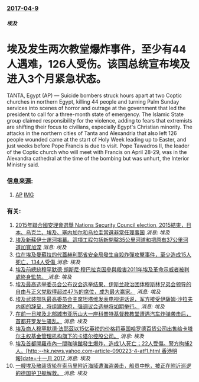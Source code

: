 ### [2017-04-9](/news/2017/04/9/index.md)

##### 埃及
# 埃及发生两次教堂爆炸事件，至少有44人遇难，126人受伤。该国总统宣布埃及进入3个月紧急状态。 

TANTA, Egypt (AP) — Suicide bombers struck hours apart at two Coptic churches in northern Egypt, killing 44 people and turning Palm Sunday services into scenes of horror and outrage at the government that led the president to call for a three-month state of emergency. The Islamic State group claimed responsibility for the violence, adding to fears that extremists are shifting their focus to civilians, especially Egypt's Christian minority. The attacks in the northern cities of Tanta and Alexandria that also left 126 people wounded came at the start of Holy Week leading up to Easter, and just weeks before Pope Francis is due to visit. Pope Tawadros II, the leader of the Coptic church who will meet with Francis on April 28-29, was in the Alexandra cathedral at the time of the bombing but was unhurt, the Interior Ministry said. 


### 信息来源:

1. [AP](https://apnews.com/88b8fef3a96e433c902a303cd5db928e/Palm-Sunday-church-bombings-in-Egypt-kill-43,-wound-dozens) [IMG](https://storage.googleapis.com/afs-prod/media/media:504acb1662ba401da66e48fbf177f88e/2016.jpeg)

### 有关:

1. [2015年聯合國安理會選舉 Nations Security Council election, 2015結束，日本、乌克兰、埃及、塞内加尔和乌拉圭當選非常任理事国](/zh/news/2015/10/15/2015年聯合國安理會選舉-Nations-Security-Council-election-2015結束-日本-乌.md) _消息: 埃及_
2. [ 埃及新蘇伊士運河揭幕。這項工程包括新開鑿35公里河道和把原有37公里河道加寬加深](/zh/news/2015/08/6/埃及新蘇伊士運河揭幕-這項工程包括新開鑿35公里河道和把原有37公里河道加寬加深.md) _消息: 埃及_
3. [ 位在埃及曼蘇拉的代蓋赫利耶省安全局發生自殺炸彈攻擊事件，至少造成15人死亡，134人受傷 ](/zh/news/2013/12/24/位在埃及曼蘇拉的代蓋赫利耶省安全局發生自殺炸彈攻擊事件-至少造成15人死亡-134人受傷.md) _消息: 埃及_
4. [ 埃及前總統穆罕默德·胡斯尼·穆巴拉克因參與殺害2011年埃及革命示威者被判處終身監禁。 ](/zh/news/2012/06/2/埃及前總統穆罕默德-胡斯尼-穆巴拉克因參與殺害2011年埃及革命示威者被判處終身監禁.md) _消息: 埃及_
5. [ 埃及最高选举委员会公布议会选举结果，伊斯兰政治团体穆斯林兄弟会领导的自由与正义党取得超过47%的席位，成为最大赢家。](/zh/news/2012/01/21/埃及最高选举委员会公布议会选举结果-伊斯兰政治团体穆斯林兄弟会领导的自由与正义党取得超过47-的席位-成为最大赢家.md) _消息: 埃及_
6. [ 埃及武装部队最高委员会主席坦塔维发表电视讲话说，军方接受伊薩姆·沙拉夫内阁的辞呈，将组建政府，强调议会选举将如期举行。](/zh/news/2011/11/22/埃及武装部队最高委员会主席坦塔维发表电视讲话说-军方接受伊薩姆-沙拉夫内阁的辞呈-将组建政府-强调议会选举将如期举行.md) _消息: 埃及_
7. [在前一日埃及北部城市亚历山大一座科普特基督教教堂遭遇汽车炸弹袭击后，首都开罗发生骚乱。](/zh/news/2011/01/2/在前一日埃及北部城市亚历山大一座科普特基督教教堂遭遇汽车炸弹袭击后-首都开罗发生骚乱.md) _消息: 埃及_
8. [ 埃及商人穆罕默德·法耶茲以15亿英镑的价格将英国哈罗德百货公司出售给卡塔尔主权基金管理机构旗下的卡塔尔控股公司。](/zh/news/2010/05/8/埃及商人穆罕默德-法耶茲以15亿英镑的价格将英国哈罗德百货公司出售给卡塔尔主权基金管理机构旗下的卡塔尔控股公司.md) _消息: 埃及_
9. [埃及首都開羅市內一間咖啡館發生爆炸，造成1人死亡；22人受傷。警方拘捕2人。[http:--hk.news.yahoo.com-article-090223-4-atf1.html 香港明報]date=十一月 2017 ](/zh/news/2009/02/23/埃及首都開羅市內一間咖啡館發生爆炸-造成1人死亡-22人受傷-警方拘捕2人-http-hknewsyahoo.md) _消息: 埃及_
10. [一艘埃及散装货轮在索马里附近海域遭海盗袭击，船员中枪，被正在附近巡逻的德国护卫舰解救。 ](/zh/news/2008/12/25/一艘埃及散装货轮在索马里附近海域遭海盗袭击-船员中枪-被正在附近巡逻的德国护卫舰解救.md) _消息: 埃及_
